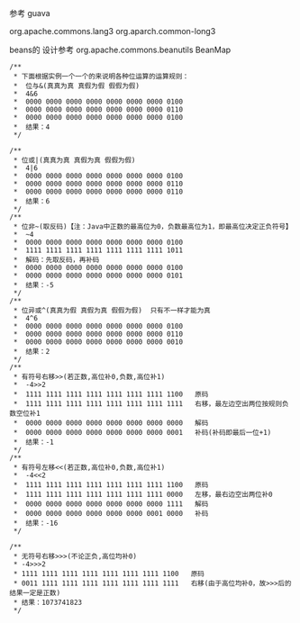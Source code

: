 参考
guava

org.apache.commons.lang3
org.aparch.common-long3

beans的 设计参考 org.apache.commons.beanutils
BeanMap


    /**
     * 下面根据实例一个一个的来说明各种位运算的运算规则：
     * 	位与&(真真为真 真假为假 假假为假)
     * 	4&6
     * 	0000 0000 0000 0000 0000 0000 0000 0100
     * 	0000 0000 0000 0000 0000 0000 0000 0110
     * 	0000 0000 0000 0000 0000 0000 0000 0100
     * 	结果：4
     */

    /**
     * 位或|(真真为真 真假为真 假假为假)
     * 	4|6
     * 	0000 0000 0000 0000 0000 0000 0000 0100
     * 	0000 0000 0000 0000 0000 0000 0000 0110
     * 	0000 0000 0000 0000 0000 0000 0000 0110
     * 	结果：6
     */
    /**
     * 位非~(取反码)【注：Java中正数的最高位为0，负数最高位为1，即最高位决定正负符号】
     * 	~4
     * 	0000 0000 0000 0000 0000 0000 0000 0100
     * 	1111 1111 1111 1111 1111 1111 1111 1011
     * 	解码：先取反码，再补码
     * 	0000 0000 0000 0000 0000 0000 0000 0100
     * 	0000 0000 0000 0000 0000 0000 0000 0101
     * 	结果：-5
     */
    /**
     * 位异或^(真真为假 真假为真 假假为假)  只有不一样才能为真
     * 	4^6
     * 	0000 0000 0000 0000 0000 0000 0000 0100
     * 	0000 0000 0000 0000 0000 0000 0000 0110
     * 	0000 0000 0000 0000 0000 0000 0000 0010
     * 	结果：2
     */
    /**
     * 有符号右移>>(若正数,高位补0,负数,高位补1)
     * 	-4>>2
     * 	1111 1111 1111 1111 1111 1111 1111 1100   原码
     * 	1111 1111 1111 1111 1111 1111 1111 1111   右移，最左边空出两位按规则负数空位补1
     * 	0000 0000 0000 0000 0000 0000 0000 0000   解码
     * 	0000 0000 0000 0000 0000 0000 0000 0001   补码(补码即最后一位+1)
     * 	结果：-1
     */
    /**
     * 有符号左移<<(若正数,高位补0,负数,高位补1)
     * 	-4<<2
     * 	1111 1111 1111 1111 1111 1111 1111 1100   原码
     * 	1111 1111 1111 1111 1111 1111 1111 0000   左移，最右边空出两位补0
     * 	0000 0000 0000 0000 0000 0000 0000 1111   解码
     * 	0000 0000 0000 0000 0000 0000 0001 0000   补码
     * 	结果：-16
     */

    /**
     * 无符号右移>>>(不论正负,高位均补0)
     * -4>>>2
     * 1111 1111 1111 1111 1111 1111 1111 1100   原码
     * 0011 1111 1111 1111 1111 1111 1111 1111   右移(由于高位均补0，故>>>后的结果一定是正数)
     * 结果：1073741823
     */